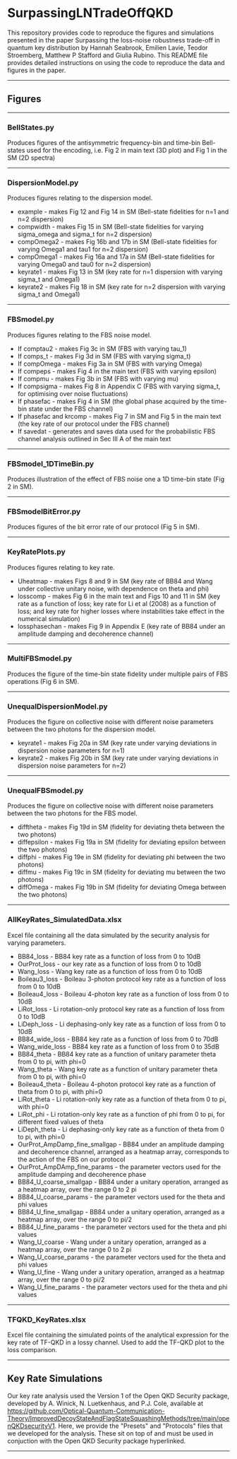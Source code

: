 # SurpassingLNTradeOffQKD
This repository provides code to reproduce the figures and simulations presented in the paper Surpassing the loss-noise robustness trade-off in quantum key distribution by Hannah Seabrook, Emilien Lavie, Teodor Stroemberg, Matthew P Stafford and Giulia Rubino. This README file provides detailed instructions on using the code to reproduce the data and figures in the paper.


-----
## Figures
-----

### BellStates.py 
Produces figures of the antisymmetric frequency-bin and time-bin Bell-states used for the encoding, i.e. Fig 2 in main text (3D plot) and Fig 1 in the SM (2D spectra)

---

### DispersionModel.py
Produces figures relating to the dispersion model.
- example - makes Fig 12 and Fig 14 in SM (Bell-state fidelities for n=1 and n=2 dispersion)
- compwidth - makes Fig 15 in SM (Bell-state fidelities for varying sigma_omega and sigma_t for n=2 dispersion)
- compOmega2 - makes Fig 16b and 17b in SM (Bell-state fidelities for varying Omega1 and tau1 for n=2 dispersion)
- compOmega1 - makes Fig 16a and 17a in SM (Bell-state fidelities for varying Omega0 and tau0 for n=2 dispersion)
- keyrate1 - makes Fig 13 in SM (key rate for n=1 dispersion with varying sigma_t and Omega1)
- keyrate2 - makes Fig 18 in SM (key rate for n=2 dispersion with varying sigma_t and Omega1)

---

### FBSmodel.py
Produces figures relating to the FBS noise model. 
- If comptau2 - makes Fig 3c in SM (FBS with varying tau_1)
- If comps_t - makes Fig 3d in SM (FBS with varying sigma_t)
- If compOmega - makes Fig 3a in SM (FBS with varying Omega)
- If compeps - makes Fig 4 in the main text (FBS with varying epsilon)
- If compmu - makes Fig 3b in SM (FBS with varying mu)
- If compsigma - makes Fig 8 in Appendix C (FBS with varying sigma_t, for optimising over noise fluctuations)
- If phasefac - makes Fig 4 in SM (the global phase acquired by the time-bin state under the FBS channel)
- If phasefac and krcomp - makes Fig 7 in SM and Fig 5 in the main text (the key rate of our protocol under the FBS channel)
- If savedat - generates and saves data used for the probabilistic FBS channel analysis outlined in Sec III A of the main text

---

### FBSmodel_1DTimeBin.py
Produces illustration of the effect of FBS noise one a 1D time-bin state (Fig 2 in SM).

---

### FBSmodelBitError.py
Produces figures of the bit error rate of our protocol (Fig 5 in SM).

---

### KeyRatePlots.py
Produces figures relating to key rate.
- Uheatmap - makes Figs 8 and 9 in SM (key rate of BB84 and Wang under collective unitary noise, with dependence on theta and phi)
- losscomp - makes Fig 6 in the main text and Figs 10 and 11 in SM (key rate as a function of loss; key rate for Li et al (2008) as a function of loss; and key rate for higher losses where instabilities take effect in the numerical simulation)
- lossphasechan - makes Fig 9 in Appendix E (key rate of BB84 under an amplitude damping and decoherence channel)

---

### MultiFBSmodel.py
Produces the figure of the time-bin state fidelity under multiple pairs of FBS operations (Fig 6 in SM).

---

### UnequalDispersionModel.py
Produces the figure on collective noise with different noise parameters between the two photons for the dispersion model.
- keyrate1 - makes Fig 20a in SM (key rate under varying deviations in dispersion noise parameters for n=1)
- keyrate2 - makes Fig 20b in SM (key rate under varying deviations in dispersion noise parameters for n=2)

---

### UnequalFBSmodel.py
Produces the figure on collective noise with different noise parameters between the two photons for the FBS model.
- difftheta - makes Fig 19d in SM (fidelity for deviating theta between the two photons)
- diffepsilon - makes Fig 19a in SM (fidelity for deviating epsilon between the two photons)
- diffphi - makes Fig 19e in SM (fidelity for deviating phi between the two photons)
- diffmu - makes Fig 19c in SM (fidelity for deviating mu between the two photons)
- diffOmega - makes Fig 19b in SM (fidelity for deviating Omega between the two photons)

---

### AllKeyRates_SimulatedData.xlsx
Excel file containing all the data simulated by the security analysis for varying parameters.
- BB84_loss - BB84 key rate as a function of loss from 0 to 10dB
- OurProt_loss - our key rate as a function of loss from 0 to 10dB
- Wang_loss - Wang key rate as a function of loss from 0 to 10dB
- Boileau3_loss - Boileau 3-photon protocol key rate as a function of loss from 0 to 10dB
- Boileau4_loss - Boileau 4-photon key rate as a function of loss from 0 to 10dB
- LiRot_loss - Li rotation-only protocol key rate as a function of loss from 0 to 10dB
- LiDeph_loss - Li dephasing-only key rate as a function of loss from 0 to 10dB
- BB84_wide_loss - BB84 key rate as a function of loss from 0 to 70dB
- Wang_wide_loss - BB84 key rate as a function of loss from 0 to 35dB
- BB84_theta - BB84 key rate as a function of unitary parameter theta from 0 to pi, with phi=0
- Wang_theta - Wang key rate as a function of unitary parameter theta from 0 to pi, with phi=0
- Boileau4_theta - Boileau 4-photon protocol key rate as a function of theta from 0 to pi, with phi=0
- LiRot_theta - Li rotation-only key rate as a function of theta from 0 to pi, with phi=0
- LiRot_phi - Li rotation-only key rate as a function of phi from 0 to pi, for different fixed values of theta
- LiDeph_theta - Li dephasing-only key rate as a function of theta from 0 to pi, with phi=0
- OurProt_AmpDamp_fine_smallgap - BB84 under an amplitude damping and decoherence channel, arranged as a heatmap array, corresponds to the action of the FBS on our protocol
- OurProt_AmpDAmp_fine_params - the parameter vectors used for the amplitude damping and decoherence phase
- BB84_U_coarse_smallgap - BB84 under a unitary operation, arranged as a heatmap array, over the range 0 to 2 pi
- BB84_U_coarse_params - the parameter vectors used for the theta and phi values
- BB84_U_fine_smallgap - BB84 under a unitary operation, arranged as a heatmap array, over the range 0 to pi/2
- BB84_U_fine_params - the parameter vectors used for the theta and phi values
- Wang_U_coarse - Wang under a unitary operation, arranged as a heatmap array, over the range 0 to 2 pi
- Wang_U_coarse_params - the parameter vectors used for the theta and phi values
- Wang_U_fine - Wang under a unitary operation, arranged as a heatmap array, over the range 0 to pi/2
- Wang_U_fine_params - the parameter vectors used for the theta and phi values

---

### TFQKD_KeyRates.xlsx
Excel file containing the simulated points of the analytical expression for the key rate of TF-QKD in a lossy channel. Used to add the TF-QKD plot to the loss comparison.

-----

## Key Rate Simulations

Our key rate analysis used the Version 1 of the Open QKD Security package, developed by A. Winick, N. Luetkenhaus, and P.J. Cole, available at https://github.com/Optical-Quantum-Communication-Theory/ImprovedDecoyStateAndFlagStateSquashingMethods/tree/main/openQKDsecurityV1. Here, we provide the "Presets" and "Protocols" files that we developed for the analysis. These sit on top of and must be used in conjuction with the Open QKD Security package hyperlinked.

-----
